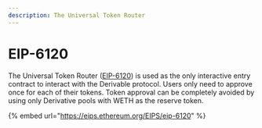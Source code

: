 ```yaml
---
description: The Universal Token Router
---
```


# EIP-6120

The Universal Token Router ([EIP-6120](https://eips.ethereum.org/EIPS/eip-6120)) is used as the only interactive entry contract to interact with the Derivable protocol. Users only need to approve once for each of their tokens. Token approval can be completely avoided by using only Derivative pools with WETH as the reserve token.

{% embed url="https://eips.ethereum.org/EIPS/eip-6120" %}
